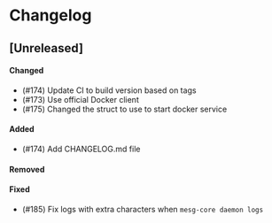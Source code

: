 # Changelog

## [Unreleased]

#### Changed
- (#174) Update CI to build version based on tags
- (#173) Use official Docker client
- (#175) Changed the struct to use to start docker service

#### Added
- (#174) Add CHANGELOG.md file

#### Removed

#### Fixed
- (#185) Fix logs with extra characters when `mesg-core daemon logs`